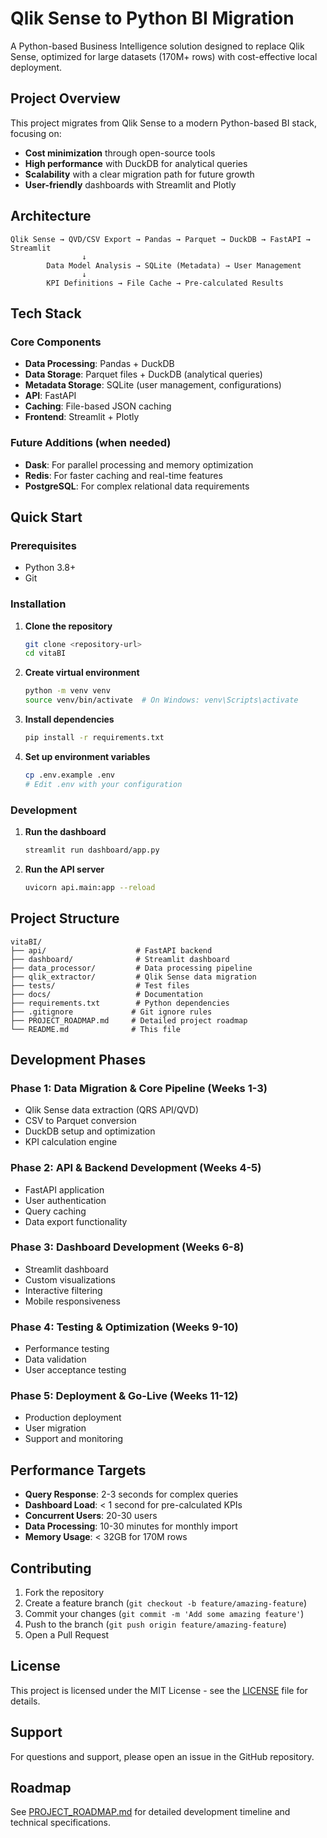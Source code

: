# Qlik Sense to Python BI Migration

A Python-based Business Intelligence solution designed to replace Qlik Sense, optimized for large datasets (170M+ rows) with cost-effective local deployment.

## Project Overview

This project migrates from Qlik Sense to a modern Python-based BI stack, focusing on:
- **Cost minimization** through open-source tools
- **High performance** with DuckDB for analytical queries
- **Scalability** with a clear migration path for future growth
- **User-friendly** dashboards with Streamlit and Plotly

## Architecture

```
Qlik Sense → QVD/CSV Export → Pandas → Parquet → DuckDB → FastAPI → Streamlit
                ↓
        Data Model Analysis → SQLite (Metadata) → User Management
                ↓
        KPI Definitions → File Cache → Pre-calculated Results
```

## Tech Stack

### Core Components
- **Data Processing**: Pandas + DuckDB
- **Data Storage**: Parquet files + DuckDB (analytical queries)
- **Metadata Storage**: SQLite (user management, configurations)
- **API**: FastAPI
- **Caching**: File-based JSON caching
- **Frontend**: Streamlit + Plotly

### Future Additions (when needed)
- **Dask**: For parallel processing and memory optimization
- **Redis**: For faster caching and real-time features
- **PostgreSQL**: For complex relational data requirements

## Quick Start

### Prerequisites
- Python 3.8+
- Git

### Installation

1. **Clone the repository**
   ```bash
   git clone <repository-url>
   cd vitaBI
   ```

2. **Create virtual environment**
   ```bash
   python -m venv venv
   source venv/bin/activate  # On Windows: venv\Scripts\activate
   ```

3. **Install dependencies**
   ```bash
   pip install -r requirements.txt
   ```

4. **Set up environment variables**
   ```bash
   cp .env.example .env
   # Edit .env with your configuration
   ```

### Development

1. **Run the dashboard**
   ```bash
   streamlit run dashboard/app.py
   ```

2. **Run the API server**
   ```bash
   uvicorn api.main:app --reload
   ```

## Project Structure

```
vitaBI/
├── api/                    # FastAPI backend
├── dashboard/              # Streamlit dashboard
├── data_processor/         # Data processing pipeline
├── qlik_extractor/         # Qlik Sense data migration
├── tests/                  # Test files
├── docs/                   # Documentation
├── requirements.txt        # Python dependencies
├── .gitignore             # Git ignore rules
├── PROJECT_ROADMAP.md     # Detailed project roadmap
└── README.md              # This file
```

## Development Phases

### Phase 1: Data Migration & Core Pipeline (Weeks 1-3)
- Qlik Sense data extraction (QRS API/QVD)
- CSV to Parquet conversion
- DuckDB setup and optimization
- KPI calculation engine

### Phase 2: API & Backend Development (Weeks 4-5)
- FastAPI application
- User authentication
- Query caching
- Data export functionality

### Phase 3: Dashboard Development (Weeks 6-8)
- Streamlit dashboard
- Custom visualizations
- Interactive filtering
- Mobile responsiveness

### Phase 4: Testing & Optimization (Weeks 9-10)
- Performance testing
- Data validation
- User acceptance testing

### Phase 5: Deployment & Go-Live (Weeks 11-12)
- Production deployment
- User migration
- Support and monitoring

## Performance Targets

- **Query Response**: 2-3 seconds for complex queries
- **Dashboard Load**: < 1 second for pre-calculated KPIs
- **Concurrent Users**: 20-30 users
- **Data Processing**: 10-30 minutes for monthly import
- **Memory Usage**: < 32GB for 170M rows

## Contributing

1. Fork the repository
2. Create a feature branch (`git checkout -b feature/amazing-feature`)
3. Commit your changes (`git commit -m 'Add some amazing feature'`)
4. Push to the branch (`git push origin feature/amazing-feature`)
5. Open a Pull Request

## License

This project is licensed under the MIT License - see the [LICENSE](LICENSE) file for details.

## Support

For questions and support, please open an issue in the GitHub repository.

## Roadmap

See [PROJECT_ROADMAP.md](PROJECT_ROADMAP.md) for detailed development timeline and technical specifications.
